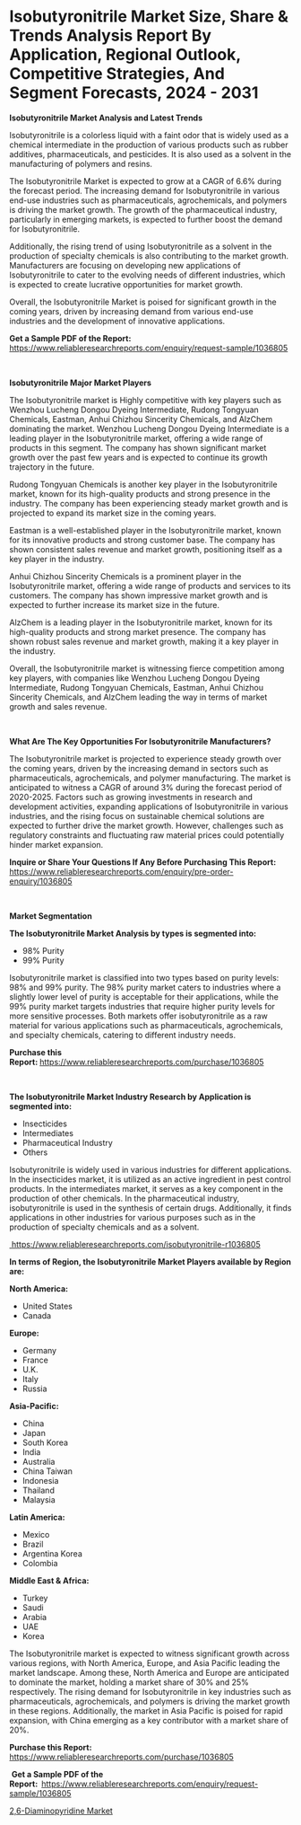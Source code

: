<p><h1>Isobutyronitrile Market Size, Share & Trends Analysis Report By Application, Regional Outlook, Competitive Strategies, And Segment Forecasts, 2024 - 2031</h1></p><p><strong>Isobutyronitrile Market Analysis and Latest Trends</strong></p>
<p><p>Isobutyronitrile is a colorless liquid with a faint odor that is widely used as a chemical intermediate in the production of various products such as rubber additives, pharmaceuticals, and pesticides. It is also used as a solvent in the manufacturing of polymers and resins.</p><p>The Isobutyronitrile Market is expected to grow at a CAGR of 6.6% during the forecast period. The increasing demand for Isobutyronitrile in various end-use industries such as pharmaceuticals, agrochemicals, and polymers is driving the market growth. The growth of the pharmaceutical industry, particularly in emerging markets, is expected to further boost the demand for Isobutyronitrile.</p><p>Additionally, the rising trend of using Isobutyronitrile as a solvent in the production of specialty chemicals is also contributing to the market growth. Manufacturers are focusing on developing new applications of Isobutyronitrile to cater to the evolving needs of different industries, which is expected to create lucrative opportunities for market growth.</p><p>Overall, the Isobutyronitrile Market is poised for significant growth in the coming years, driven by increasing demand from various end-use industries and the development of innovative applications.</p></p>
<p><strong>Get a Sample PDF of the Report:&nbsp;</strong> <a href="https://www.reliableresearchreports.com/enquiry/request-sample/1036805">https://www.reliableresearchreports.com/enquiry/request-sample/1036805</a></p>
<p>&nbsp;</p>
<p><strong>Isobutyronitrile Major Market Players</strong></p>
<p><p>The Isobutyronitrile market is Highly competitive with key players such as Wenzhou Lucheng Dongou Dyeing Intermediate, Rudong Tongyuan Chemicals, Eastman, Anhui Chizhou Sincerity Chemicals, and AlzChem dominating the market. Wenzhou Lucheng Dongou Dyeing Intermediate is a leading player in the Isobutyronitrile market, offering a wide range of products in this segment. The company has shown significant market growth over the past few years and is expected to continue its growth trajectory in the future.</p><p>Rudong Tongyuan Chemicals is another key player in the Isobutyronitrile market, known for its high-quality products and strong presence in the industry. The company has been experiencing steady market growth and is projected to expand its market size in the coming years.</p><p>Eastman is a well-established player in the Isobutyronitrile market, known for its innovative products and strong customer base. The company has shown consistent sales revenue and market growth, positioning itself as a key player in the industry.</p><p>Anhui Chizhou Sincerity Chemicals is a prominent player in the Isobutyronitrile market, offering a wide range of products and services to its customers. The company has shown impressive market growth and is expected to further increase its market size in the future.</p><p>AlzChem is a leading player in the Isobutyronitrile market, known for its high-quality products and strong market presence. The company has shown robust sales revenue and market growth, making it a key player in the industry.</p><p>Overall, the Isobutyronitrile market is witnessing fierce competition among key players, with companies like Wenzhou Lucheng Dongou Dyeing Intermediate, Rudong Tongyuan Chemicals, Eastman, Anhui Chizhou Sincerity Chemicals, and AlzChem leading the way in terms of market growth and sales revenue.</p></p>
<p>&nbsp;</p>
<p><strong>What Are The Key Opportunities For Isobutyronitrile Manufacturers?</strong></p>
<p><p>The Isobutyronitrile market is projected to experience steady growth over the coming years, driven by the increasing demand in sectors such as pharmaceuticals, agrochemicals, and polymer manufacturing. The market is anticipated to witness a CAGR of around 3% during the forecast period of 2020-2025. Factors such as growing investments in research and development activities, expanding applications of Isobutyronitrile in various industries, and the rising focus on sustainable chemical solutions are expected to further drive the market growth. However, challenges such as regulatory constraints and fluctuating raw material prices could potentially hinder market expansion.</p></p>
<p><strong>Inquire or Share Your Questions If Any Before Purchasing This Report:</strong> <a href="https://www.reliableresearchreports.com/enquiry/pre-order-enquiry/1036805">https://www.reliableresearchreports.com/enquiry/pre-order-enquiry/1036805</a></p>
<p>&nbsp;</p>
<p><strong>Market Segmentation</strong></p>
<p><strong>The Isobutyronitrile Market Analysis by types is segmented into:</strong></p>
<p><ul><li>98% Purity</li><li>99% Purity</li></ul></p>
<p><p>Isobutyronitrile market is classified into two types based on purity levels: 98% and 99% purity. The 98% purity market caters to industries where a slightly lower level of purity is acceptable for their applications, while the 99% purity market targets industries that require higher purity levels for more sensitive processes. Both markets offer isobutyronitrile as a raw material for various applications such as pharmaceuticals, agrochemicals, and specialty chemicals, catering to different industry needs.</p></p>
<p><strong>Purchase this Report:&nbsp;</strong><a href="https://www.reliableresearchreports.com/purchase/1036805">https://www.reliableresearchreports.com/purchase/1036805</a></p>
<p>&nbsp;</p>
<p><strong>The Isobutyronitrile Market Industry Research by Application is segmented into:</strong></p>
<p><ul><li>Insecticides</li><li>Intermediates</li><li>Pharmaceutical Industry</li><li>Others</li></ul></p>
<p><p>Isobutyronitrile is widely used in various industries for different applications. In the insecticides market, it is utilized as an active ingredient in pest control products. In the intermediates market, it serves as a key component in the production of other chemicals. In the pharmaceutical industry, isobutyronitrile is used in the synthesis of certain drugs. Additionally, it finds applications in other industries for various purposes such as in the production of specialty chemicals and as a solvent.</p></p>
<p><a href="https://www.reliableresearchreports.com/isobutyronitrile-r1036805">&nbsp;https://www.reliableresearchreports.com/isobutyronitrile-r1036805</a></p>
<p><strong>In terms of Region, the Isobutyronitrile Market Players available by Region are:</strong></p>
<p>
    <p> <strong> North America: </strong>
        <ul>
            <li>United States</li>
            <li>Canada</li>
        </ul>
        </p> 
    <p> <strong> Europe: </strong>
        <ul>
            <li>Germany</li>
            <li>France</li>
            <li>U.K.</li>
            <li>Italy</li>
            <li>Russia</li>
        </ul>
        </p> 
    <p> <strong> Asia-Pacific: </strong>
        <ul>
            <li>China</li>
            <li>Japan</li>
            <li>South Korea</li>
            <li>India</li>
            <li>Australia</li>
            <li>China Taiwan</li>
            <li>Indonesia</li>
            <li>Thailand</li>
            <li>Malaysia</li>
        </ul>
        </p> 
    <p> <strong> Latin America: </strong>
        <ul>
            <li>Mexico</li>
            <li>Brazil</li>
            <li>Argentina Korea</li>
            <li>Colombia</li>
        </ul>
        </p> 
    <p> <strong> Middle East & Africa: </strong>
        <ul>
            <li>Turkey</li>
            <li>Saudi</li>
            <li>Arabia</li>
            <li>UAE</li>
            <li>Korea</li>
        </ul>
    </p>
    </p>
<p><p>The Isobutyronitrile market is expected to witness significant growth across various regions, with North America, Europe, and Asia Pacific leading the market landscape. Among these, North America and Europe are anticipated to dominate the market, holding a market share of 30% and 25% respectively. The rising demand for Isobutyronitrile in key industries such as pharmaceuticals, agrochemicals, and polymers is driving the market growth in these regions. Additionally, the market in Asia Pacific is poised for rapid expansion, with China emerging as a key contributor with a market share of 20%.</p></p>
<p><strong>Purchase this Report: </strong><a href="https://www.reliableresearchreports.com/purchase/1036805">https://www.reliableresearchreports.com/purchase/1036805</a></p>
<p>&nbsp;<strong>Get a Sample PDF of the Report:&nbsp;&nbsp;</strong><a href="https://www.reliableresearchreports.com/enquiry/request-sample/1036805">https://www.reliableresearchreports.com/enquiry/request-sample/1036805</a></p>
<p><strong></strong></p>
<p><p><a href="https://github.com/brendafegmorris532/Market-Research-Report-List-1/blob/main/26-diaminopyridine-market.md">2,6-Diaminopyridine Market</a></p></p>